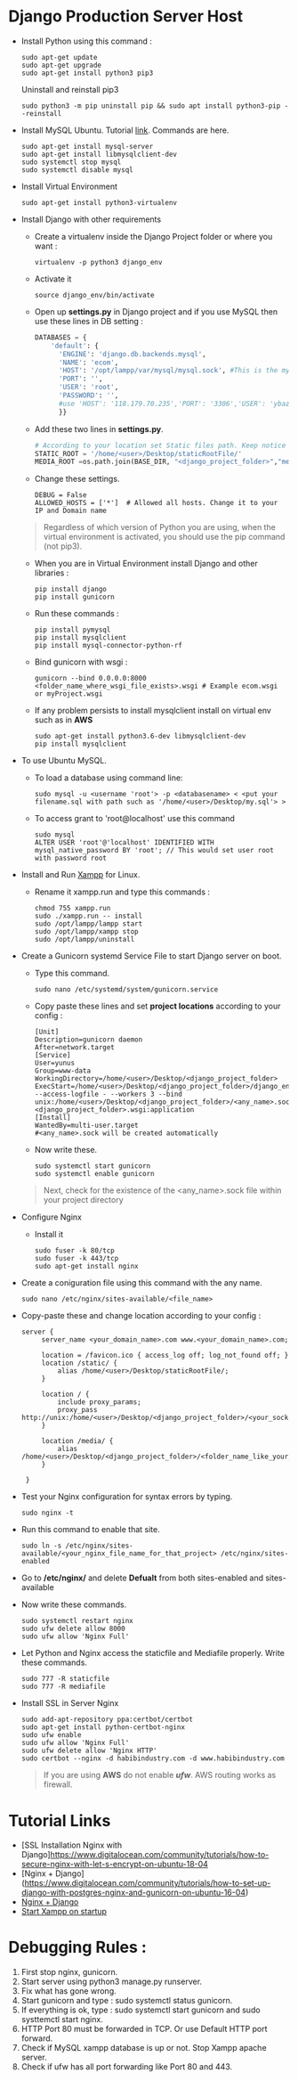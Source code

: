 # Django Production Server Host
 - Install Python using this command :
   ```
   sudo apt-get update
   sudo apt-get upgrade
   sudo apt-get install python3 pip3
   ```
   Uninstall and reinstall pip3
   ```
   sudo python3 -m pip uninstall pip && sudo apt install python3-pip --reinstall
   ```
   
 - Install MySQL Ubuntu. Tutorial [link](https://support.rackspace.com/how-to/install-mysql-server-on-the-ubuntu-operating-system/).
   Commands are here.
   ```
   sudo apt-get install mysql-server
   sudo apt-get install libmysqlclient-dev
   sudo systemctl stop mysql
   sudo systemctl disable mysql
   ```
   
 - Install Virtual Environment 
   ```
   sudo apt-get install python3-virtualenv
   ```
   	
 - Install Django with other requirements 

   - Create a virtualenv inside the Django Project folder or where you want : 
     ```
     virtualenv -p python3 django_env
     ```
    - Activate it
      ```
      source django_env/bin/activate
      ```
    - Open up **settings.py** in Django project and if you use MySQL then use these lines in DB setting : 
      ```Python
      DATABASES = {
		  'default': {
			'ENGINE': 'django.db.backends.mysql',
			'NAME': 'ecom',
			'HOST': '/opt/lampp/var/mysql/mysql.sock', #This is the mysql socket file from Xampp. Most Important
			'PORT': '', 
			'USER': 'root',
			'PASSWORD': '',
			#use 'HOST': '118.179.70.235','PORT': '3306','USER': 'ybazar','PASSWORD': 'cd30i4FyvZ8Ug2je', for remote Database and Ip would be your IP. 
			}}
      ```		
    - Add these two lines in **settings.py**.
      ```Python
      # According to your location set Static files path. Keep notice if these files are not locked. Otherwise nginx will not serve them.
      STATIC_ROOT = '/home/<user>/Desktop/staticRootFile/'  		
      MEDIA_ROOT =os.path.join(BASE_DIR, "<django_project_folder>","media")		# According to your location
      ```
    - Change these settings.
      ```
      DEBUG = False
      ALLOWED_HOSTS = ['*']  # Allowed all hosts. Change it to your IP and Domain name
      ```
    > Regardless of which version of Python you are using, when the virtual environment is activated, you should use the pip command (not pip3).
    
    - When you are in Virtual Environment install Django and other libraries :	
      ```
      pip install django 
      pip install gunicorn
      ```
    - Run these commands :
      ```
      pip install pymysql
      pip install mysqlclient
      pip install mysql-connector-python-rf
      ```
    - Bind gunicorn with wsgi :
      ```
      gunicorn --bind 0.0.0.0:8000 <folder_name_where_wsgi_file_exists>.wsgi # Example ecom.wsgi or myProject.wsgi
      ```	
    - If any problem persists to install mysqlclient install on virtual env such as in **AWS**
      ```
      sudo apt-get install python3.6-dev libmysqlclient-dev
      pip install mysqlclient
      ```

- To use Ubuntu MySQL. 
  - To load a database using command line:
    ```
    sudo mysql -u <username 'root'> -p <databasename> < <put your filename.sql with path such as '/home/<user>/Desktop/my.sql'> >
    ```
  - To access grant to 'root@localhost' use this command
    ```
    sudo mysql
    ALTER USER 'root'@'localhost' IDENTIFIED WITH mysql_native_password BY 'root'; // This would set user root with password root
    ```
 - Install and Run [Xampp](https://www.apachefriends.org/index.html) for Linux.
   - Rename it xampp.run and type this commands :
     ```
     chmod 755 xampp.run
     sudo ./xampp.run -- install
     sudo /opt/lampp/lampp start
     sudo /opt/lampp/xampp stop	
     sudo /opt/lampp/uninstall  
     ```
 - Create a Gunicorn systemd Service File to start Django server on boot.
   - Type this command.
     ```
     sudo nano /etc/systemd/system/gunicorn.service
     ```
   - Copy paste these lines and set **project locations** according to your config :
     ```
     [Unit]
     Description=gunicorn daemon
     After=network.target
     [Service]
     User=yunus
     Group=www-data
     WorkingDirectory=/home/<user>/Desktop/<django_project_folder>
     ExecStart=/home/<user>/Desktop/<django_project_folder>/django_env/bin/gunicorn --access-logfile - --workers 3 --bind unix:/home/<user>/Desktop/<django_project_folder>/<any_name>.sock <django_project_folder>.wsgi:application
     [Install]
     WantedBy=multi-user.target
     #<any_name>.sock will be created automatically
     ```
   - Now write these.
     ```
     sudo systemctl start gunicorn
     sudo systemctl enable gunicorn
     ```
     
   > Next, check for the existence of the <any_name>.sock file within your project directory
	
 - Configure Nginx
   - Install it 
     ```
     sudo fuser -k 80/tcp
     sudo fuser -k 443/tcp
     sudo apt-get install nginx
     ```
 - Create a coniguration file using this command with the any name.
   ```
   sudo nano /etc/nginx/sites-available/<file_name>
   ```
 - Copy-paste these and change location according to your config :
   ```
   server {
		server_name <your_domain_name>.com www.<your_domain_name>.com;

		location = /favicon.ico { access_log off; log_not_found off; }
		location /static/ {
			alias /home/<user>/Desktop/staticRootFile/;
		}

		location / {
			include proxy_params;
			proxy_pass http://unix:/home/<user>/Desktop/<django_project_folder>/<your_socket_name>.sock;
		}

		location /media/ {
			alias   /home/<user>/Desktop/<django_project_folder>/<folder_name_like_your_django_project_folder>/media/;
		}

	}
   ```
 - Test your Nginx configuration for syntax errors by typing.
    ```
    sudo nginx -t
    ```
 - Run this command to enable that site.
   ```
   sudo ln -s /etc/nginx/sites-available/<your_nginx_file_name_for_that_project> /etc/nginx/sites-enabled
   ```
 - Go to **/etc/nginx/** and delete **Defualt** from both sites-enabled and sites-available
		
 - Now write these commands.
   ```
   sudo systemctl restart nginx
   sudo ufw delete allow 8000
   sudo ufw allow 'Nginx Full'
   ```
 - Let Python and Nginx access the staticfile and Mediafile properly. Write these commands.
   ```
   sudo 777 -R staticfile
   sudo 777 -R mediafile
   ```
 - Install SSL in Server Nginx
   ```
   sudo add-apt-repository ppa:certbot/certbot
   sudo apt-get install python-certbot-nginx
   sudo ufw enable
   sudo ufw allow 'Nginx Full'
   sudo ufw delete allow 'Nginx HTTP'
   sudo certbot --nginx -d habibindustry.com -d www.habibindustry.com
   ```
   
   > If you are using **AWS** do not enable ***ufw***. AWS routing works as firewall.

	
# Tutorial Links
  - [SSL Installation Nginx with Django]https://www.digitalocean.com/community/tutorials/how-to-secure-nginx-with-let-s-encrypt-on-ubuntu-18-04
  - [Nginx + Django] (https://www.digitalocean.com/community/tutorials/how-to-set-up-django-with-postgres-nginx-and-gunicorn-on-ubuntu-16-04)
  - [Nginx + Django](https://jee-appy.blogspot.com/2017/01/deply-django-with-nginx.html)
  - [Start Xampp on startup](https://salitha94.blogspot.com/2017/08/how-to-start-xampp-automatically-in.html)
	
	 
# Debugging Rules :


1. First stop nginx, gunicorn.
2. Start server using python3 manage.py runserver.
3. Fix what has gone wrong.
4. Start gunicorn and type : sudo systemctl status gunicorn.
5. If everything is ok, type : sudo systemctl start gunicorn and sudo systtemctl start nginx.
6. HTTP Port 80 must be forwarded in TCP. Or use Default HTTP port forward. 
7. Check if MySQL xampp database is up or not. Stop Xampp apache server.
8. Check if ufw has all port forwarding like Port 80 and 443.





























